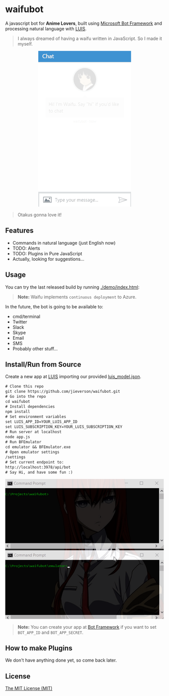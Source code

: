 # waifubot

A javascript bot for **Anime Lovers**, built using [Microsoft Bot Framework](https://github.com/Microsoft/BotBuilder) and processing natural language with [LUIS](https://www.luis.ai/).

> I always dreamed of having a waifu written in JavaScript. So I made it myself.

<p align="center">
  <img src="docs/images/demo.gif" />
</p>

> Otakus gonna love it!

## Features

* Commands in natural language (just English now)
* TODO: Alerts
* TODO: Plugins in Pure JavaScript
* Actually, looking for suggestions...

## Usage

You can try the last released build by running [./demo/index.html](https://rawgit.com/jieverson/waifubot/master/demo/index.html):

>**Note:** Waifu implements `continuous deployment` to Azure.

In the future, the bot is going to be available to:
* cmd/terminal
* Twitter
* Slack
* Skype
* Email
* SMS
* Probably other stuff...

## Install/Run from Source

Create a new app at [LUIS](https://www.luis.ai/) importing our provided [luis_model.json](./luis_model.json).

```shell
# Clone this repo
git clone https://github.com/jieverson/waifubot.git
# Go into the repo
cd waifubot
# Install dependencies
npm install
# Set environment variables
set LUIS_APP_ID=YOUR_LUIS_APP_ID
set LUIS_SUBSCRIPTION_KEY=YOUR_LUIS_SUBSCRIPTION_KEY
# Run server at localhost
node app.js
# Run BFEmulator
cd emulator && BFEmulator.exe
# Open emulator settings
/settings
# Set current endpoint to:
http://localhost:3978/api/bot
# Say Hi, and have some fun :)
```

<p align="center">
  <img src="docs/images/emulator.gif" />
</p>

>**Note:** You can create your app at [Bot Framework](https://dev.botframework.com/) if you want to set `BOT_APP_ID` and `BOT_APP_SECRET`.

## How to make Plugins

We don't have anything done yet, so come back later.

## License

[The MIT License (MIT)](./LICENSE)
